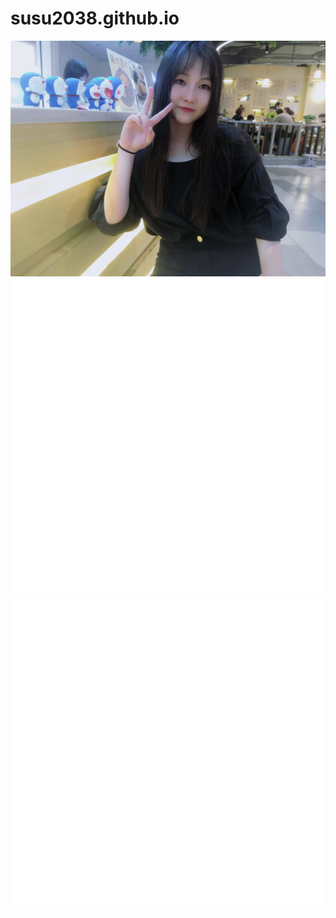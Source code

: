 # susu2038.github.io
![image](https://github.com/susu2038/susu2038.github.io/blob/main/%E4%B8%AA%E4%BA%BA%E4%B8%BB%E9%A1%B5%E7%85%A7%E7%89%87/face.jpg)
![image](https://github.com/susu2038/susu2038.github.io/blob/main/%E4%B8%AA%E4%BA%BA%E4%B8%BB%E9%A1%B5%E7%85%A7%E7%89%87/heart1.png)
![image](https://github.com/susu2038/susu2038.github.io/blob/main/%E4%B8%AA%E4%BA%BA%E4%B8%BB%E9%A1%B5%E7%85%A7%E7%89%87/heart2.png)
